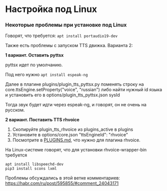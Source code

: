 # Настройка под Linux

### Некоторые проблемы при установке под Linux

Говорят, что требуется:
```apt install portaudio19-dev```

Также есть проблемы с запуском TTS движка. Варианта 2:

**1 вариант. Оставить pyttsx**

pyttsx идет по умолчанию.

Под него нужно ```apt install espeak-ng```

Далее в плагине plugins/plugin_tts_pyttsx.py поменять строку на core.ttsEngine.setProperty("voice", "russian") либо
найти нужный id языка и установить его в options/plugin_tts_pyttsx.json sysId

Тогда звук будет идти через espeak-ng, и говорят, он не очень на русском.

**2 вариант. Поставить TTS rhvoice**

1. Скопируйте plugin_tts_rhvoice из plugins_active в plugins
2. Установите в options/core.json "ttsEngineId": "rhvoice"
3. Посмотрите в [PLUGINS.md](/PLUGINS.md), что нужно для плагина rhvoice.

На Linux-системе говорят, что для установки rhvoice-wrapper-bin требуется

```
apt install libspeechd-dev
pip3 install scons lxml
```

Проблемы обсуждались в этой ветке комментариев: https://habr.com/ru/post/595855/#comment_24043171

